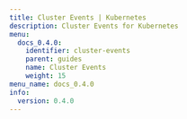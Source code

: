 ```yaml
---
title: Cluster Events | Kubernetes
description: Cluster Events for Kubernetes
menu:
  docs_0.4.0:
    identifier: cluster-events
    parent: guides
    name: Cluster Events
    weight: 15
menu_name: docs_0.4.0
info:
  version: 0.4.0
---
```



